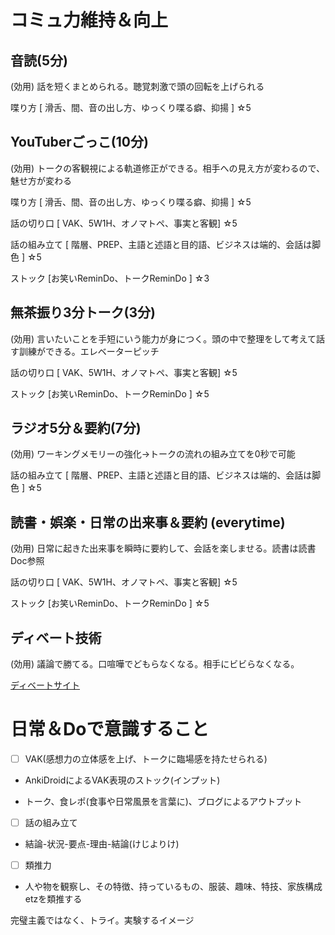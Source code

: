 # コミュ力維持＆向上

## 音読(5分)

(効用) 話を短くまとめられる。聴覚刺激で頭の回転を上げられる

喋り方 [ 滑舌、間、音の出し方、ゆっくり喋る癖、抑揚 ] ☆5

## YouTuberごっこ(10分)

(効用) トークの客観視による軌道修正ができる。相手への見え方が変わるので、魅せ方が変わる

喋り方 [ 滑舌、間、音の出し方、ゆっくり喋る癖、抑揚 ] ☆5

話の切り口 [ VAK、5W1H、オノマトペ、事実と客観] ☆5

話の組み立て [ 階層、PREP、主語と述語と目的語、ビジネスは端的、会話は脚色 ] ☆5

ストック [お笑いReminDo、トークReminDo ] ☆3

## 無茶振り3分トーク(3分)

(効用) 言いたいことを手短にいう能力が身につく。頭の中で整理をして考えて話す訓練ができる。エレベーターピッチ

話の切り口 [ VAK、5W1H、オノマトペ、事実と客観] ☆5

ストック [お笑いReminDo、トークReminDo ] ☆5

## ラジオ5分＆要約(7分)

(効用) ワーキングメモリーの強化→トークの流れの組み立てを0秒で可能

話の組み立て [ 階層、PREP、主語と述語と目的語、ビジネスは端的、会話は脚色 ] ☆5

## 読書・娯楽・日常の出来事＆要約 (everytime)

(効用) 日常に起きた出来事を瞬時に要約して、会話を楽しませる。読書は読書Doc参照

話の切り口 [ VAK、5W1H、オノマトペ、事実と客観] ☆5

ストック [お笑いReminDo、トークReminDo ] ☆5

## ディベート技術

(効用) 議論で勝てる。口喧嘩でどもらなくなる。相手にビビらなくなる。

[ディベートサイト](http://ronri2.web.fc2.com/index.html)

# 日常＆Doで意識すること
- [ ] VAK(感想力の立体感を上げ、トークに臨場感を持たせられる)

- AnkiDroidによるVAK表現のストック(インプット)

- トーク、食レポ(食事や日常風景を言葉に)、ブログによるアウトプット

- [ ] 話の組み立て

- 結論-状況-要点-理由-結論(けじよりけ)

- [ ] 類推力

- 人や物を観察し、その特徴、持っているもの、服装、趣味、特技、家族構成etzを類推する


完璧主義ではなく、トライ。実験するイメージ
